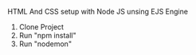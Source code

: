 HTML And CSS setup with Node JS unsing EJS Engine

1. Clone Project
2. Run "npm install"
3. Run "nodemon"

